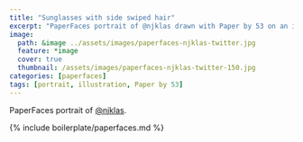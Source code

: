```yaml
---
title: "Sunglasses with side swiped hair"
excerpt: "PaperFaces portrait of @njklas drawn with Paper by 53 on an iPad."
image: 
  path: &image ../assets/images/paperfaces-njklas-twitter.jpg 
  feature: *image
  cover: true
  thumbnail: /assets/images/paperfaces-njklas-twitter-150.jpg
categories: [paperfaces]
tags: [portrait, illustration, Paper by 53]
---
```


PaperFaces portrait of [@njklas](https://twitter.com/njklas).

{% include boilerplate/paperfaces.md %}

